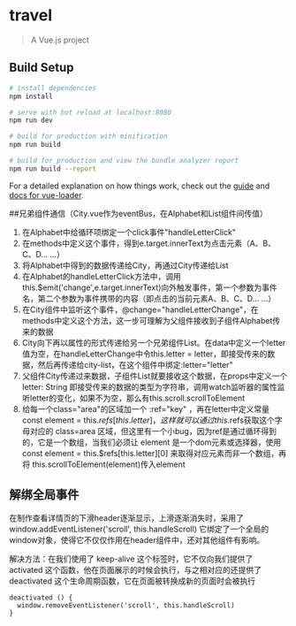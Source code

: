 # travel

> A Vue.js project

## Build Setup

``` bash
# install dependencies
npm install

# serve with hot reload at localhost:8080
npm run dev

# build for production with minification
npm run build

# build for production and view the bundle analyzer report
npm run build --report
```

For a detailed explanation on how things work, check out the [guide](http://vuejs-templates.github.io/webpack/) and [docs for vue-loader](http://vuejs.github.io/vue-loader).

##兄弟组件通信（City.vue作为eventBus，在Alphabet和List组件间传值）
1. 在Alphabet中给循环项绑定一个click事件"handleLetterClick"
2. 在methods中定义这个事件，得到e.target.innerText为点击元素（A、B、C、D... ...）
3. 将Alphabet中得到的数据传递给City，再通过City传递给List
4. 在Alphabet的handleLetterClick方法中，调用this.$emit('change',e.target.innerText)向外触发事件，第一个参数为事件名，第二个参数为事件携带的内容（即点击的当前元素A、B、C、D... ...）
5. 在City组件中监听这个事件，@change="handleLetterChange"，在methods中定义这个方法，这一步可理解为父组件接收到子组件Alphabet传来的数据
6. City向下再以属性的形式传递给另一个兄弟组件List。在data中定义一个letter值为空，在handleLetterChange中令this.letter = letter，即接受传来的数据，然后再传递给city-list，在这个组件中绑定:letter="letter"
7. 父组件City传递过来数据，子组件List就要接收这个数据，在props中定义一个letter: String 即接受传来的数据的类型为字符串，调用watch监听器的属性监听letter的变化，如果不为空，那么有this.scroll.scrollToElement
8. 给每一个class="area"的区域加一个 :ref="key" ，再在letter中定义常量 const element = this.$refs[this.letter]，这样就可以通过this.$refs获取这个字母对应的 class=area 区域，但这里有一个小bug，因为ref是通过循环得到的，它是一个数组，当我们必须让 element 是一个dom元素或选择器，使用 const element = this.$refs[this.letter][0] 来取得对应元素而非一个数组，再将 this.scrollToElement(element)传入element

## 解绑全局事件
在制作查看详情页的下滑header逐渐显示，上滑逐渐消失时，采用了 window.addEventListener('scroll', this.handleScroll) 它绑定了一个全局的window对象，使得它不仅仅作用在header组件中，还对其他组件有影响。

解决方法：在我们使用了 keep-alive 这个标签时，它不仅向我们提供了 activated 这个函数，他在页面展示的时候会执行，与之相对应的还提供了 deactivated 这个生命周期函数，它在页面被转换成新的页面时会被执行
```
deactivated () {
  window.removeEventListener('scroll', this.handleScroll)
}
```